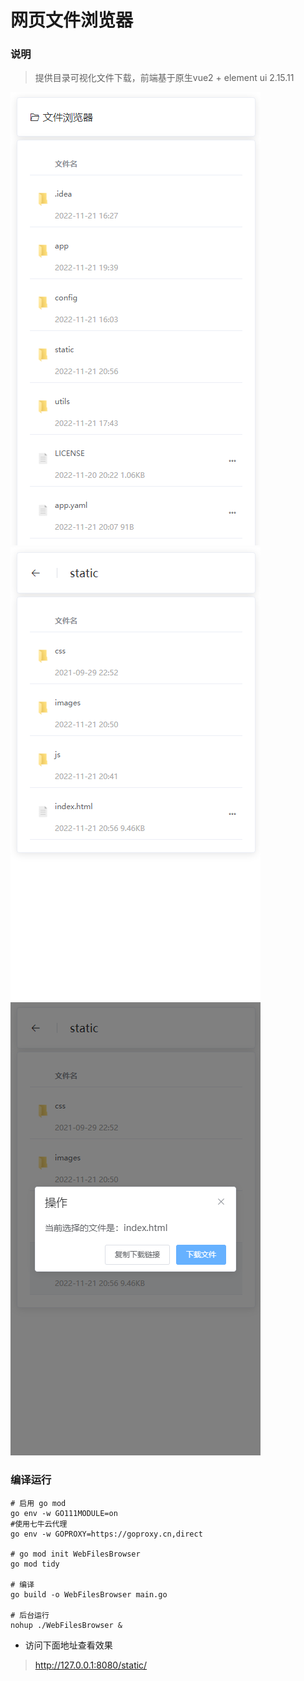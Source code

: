 # 网页文件浏览器

### 说明

> 提供目录可视化文件下载，前端基于原生vue2 + element ui 2.15.11

![首页](static/images/home.png)
![子页](static/images/more.png)
![操作页](static/images/option.png)

### 编译运行
```shell
# 启用 go mod
go env -w GO111MODULE=on
#使用七牛云代理
go env -w GOPROXY=https://goproxy.cn,direct

# go mod init WebFilesBrowser
go mod tidy

# 编译
go build -o WebFilesBrowser main.go

# 后台运行
nohup ./WebFilesBrowser &

```

- 访问下面地址查看效果
> http://127.0.0.1:8080/static/